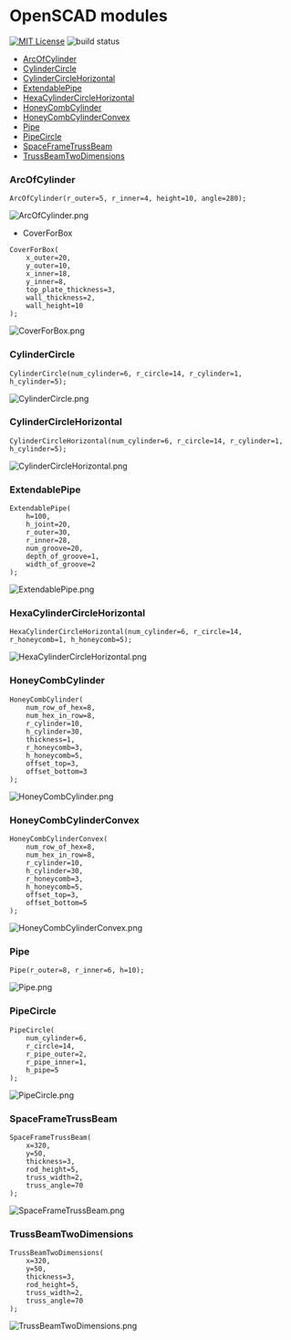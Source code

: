 # OpenSCAD modules

[![MIT License](http://img.shields.io/badge/license-MIT-blue.svg?style=flat)](https://github.com/Drunkar/openscad_modules/blob/master/LICENSE.txt)
![build status](https://circleci.com/gh/Drunkar/openscad_modules.svg?style=shield&circle-token=479a14ac21de4b994b8f90dee2d97d85964884c1)

<!-- MarkdownTOC -->

- [ArcOfCylinder](#arcofcylinder)
- [CylinderCircle](#cylindercircle)
- [CylinderCircleHorizontal](#cylindercirclehorizontal)
- [ExtendablePipe](#extendablepipe)
- [HexaCylinderCircleHorizontal](#hexacylindercirclehorizontal)
- [HoneyCombCylinder](#honeycombcylinder)
- [HoneyCombCylinderConvex](#honeycombcylinderconvex)
- [Pipe](#pipe)
- [PipeCircle](#pipecircle)
- [SpaceFrameTrussBeam](#spaceframetrussbeam)
- [TrussBeamTwoDimensions](#trussbeamtwodimensions)

<!-- /MarkdownTOC -->

### ArcOfCylinder

```
ArcOfCylinder(r_outer=5, r_inner=4, height=10, angle=280);
```

![ArcOfCylinder.png](https://github.com/Drunkar/openscad_modules/blob/images/ArcOfCylinder.png)

* CoverForBox

```
CoverForBox(
    x_outer=20,
    y_outer=10,
    x_inner=18,
    y_inner=8,
    top_plate_thickness=3,
    wall_thickness=2,
    wall_height=10
);
```

![CoverForBox.png](https://github.com/Drunkar/openscad_modules/blob/images/CoverForBox.png)

### CylinderCircle

```
CylinderCircle(num_cylinder=6, r_circle=14, r_cylinder=1, h_cylinder=5);
```

![CylinderCircle.png](https://github.com/Drunkar/openscad_modules/blob/images/CylinderCircle.png)

### CylinderCircleHorizontal

```
CylinderCircleHorizontal(num_cylinder=6, r_circle=14, r_cylinder=1, h_cylinder=5);
```

![CylinderCircleHorizontal.png](https://github.com/Drunkar/openscad_modules/blob/images/CylinderCircleHorizontal.png)

### ExtendablePipe

```
ExtendablePipe(
    h=100,
    h_joint=20,
    r_outer=30,
    r_inner=28,
    num_groove=20,
    depth_of_groove=1,
    width_of_groove=2
);
```

![ExtendablePipe.png](https://github.com/Drunkar/openscad_modules/blob/images/ExtendablePipe.png)

### HexaCylinderCircleHorizontal

```
HexaCylinderCircleHorizontal(num_cylinder=6, r_circle=14, r_honeycomb=1, h_honeycomb=5);
```

![HexaCylinderCircleHorizontal.png](https://github.com/Drunkar/openscad_modules/blob/images/HexaCylinderCircleHorizontal.png)

### HoneyCombCylinder

```
HoneyCombCylinder(
    num_row_of_hex=8,
    num_hex_in_row=8,
    r_cylinder=10,
    h_cylinder=30,
    thickness=1,
    r_honeycomb=3,
    h_honeycomb=5,
    offset_top=3,
    offset_bottom=3
);
```

![HoneyCombCylinder.png](https://github.com/Drunkar/openscad_modules/blob/images/HoneyCombCylinder.png)

### HoneyCombCylinderConvex

```
HoneyCombCylinderConvex(
    num_row_of_hex=8,
    num_hex_in_row=8,
    r_cylinder=10,
    h_cylinder=30,
    r_honeycomb=3,
    h_honeycomb=5,
    offset_top=3,
    offset_bottom=5
);
```

![HoneyCombCylinderConvex.png](https://github.com/Drunkar/openscad_modules/blob/images/HoneyCombCylinderConvex.png)

### Pipe

```
Pipe(r_outer=8, r_inner=6, h=10);
```

![Pipe.png](https://github.com/Drunkar/openscad_modules/blob/images/Pipe.png)

### PipeCircle

```
PipeCircle(
    num_cylinder=6,
    r_circle=14,
    r_pipe_outer=2,
    r_pipe_inner=1,
    h_pipe=5
);
```

![PipeCircle.png](https://github.com/Drunkar/openscad_modules/blob/images/PipeCircle.png)

### SpaceFrameTrussBeam

```
SpaceFrameTrussBeam(
    x=320,
    y=50,
    thickness=3,
    rod_height=5,
    truss_width=2,
    truss_angle=70
);
```

![SpaceFrameTrussBeam.png](https://github.com/Drunkar/openscad_modules/blob/images/SpaceFrameTrussBeam.png)

### TrussBeamTwoDimensions

```
TrussBeamTwoDimensions(
    x=320,
    y=50,
    thickness=3,
    rod_height=5,
    truss_width=2,
    truss_angle=70
);
```

![TrussBeamTwoDimensions.png](https://github.com/Drunkar/openscad_modules/blob/images/TrussBeamTwoDimensions.png)